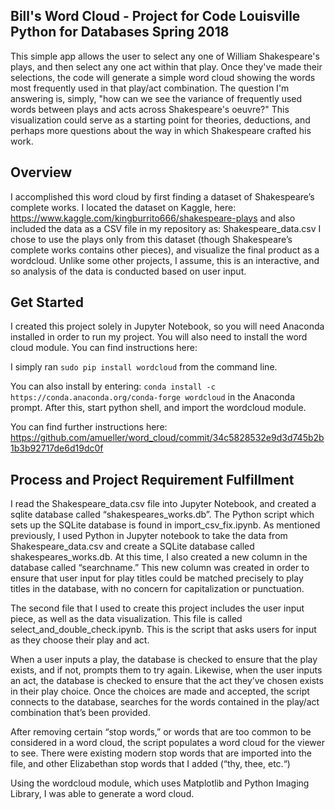 ## Bill's Word Cloud - Project for Code Louisville Python for Databases Spring 2018 
This simple app allows the user to select any one of William Shakespeare's plays, and then select any one act within that 
play. Once they've made their selections, the code will generate a simple word cloud showing the words most frequently used 
in that play/act combination. The question I'm answering is, simply, "how can we see the variance of frequently used words 
between plays and acts across Shakespeare's oeuvre?" This visualization could serve as a starting point for theories, 
deductions, and perhaps more questions about the way in which Shakespeare crafted his work.

## Overview
I accomplished this word cloud by first finding a dataset of Shakespeare’s complete works. I located the dataset on Kaggle, 
here: https://www.kaggle.com/kingburrito666/shakespeare-plays and also included the data as a CSV file in my repository as: 
Shakespeare_data.csv
I chose to use the plays only from this dataset (though Shakespeare’s complete works contains other pieces), and visualize 
the final product as a wordcloud. Unlike some other projects, I assume, this is an interactive, and so analysis of the data 
is conducted based on user input.

## Get Started
I created this project solely in Jupyter Notebook, so you will need Anaconda installed in order to run my project. 
You will also need to install the word cloud module. You can find instructions here: 

I simply ran `sudo pip install wordcloud` from the command line. 

You can also install by entering: 
`conda install -c https://conda.anaconda.org/conda-forge wordcloud`
in the Anaconda prompt. After this, start python shell, and import the wordcloud module.

You can find further instructions here: https://github.com/amueller/word_cloud/commit/34c5828532e9d3d745b2b1b3b92717de6d19dc0f

## Process and Project Requirement Fulfillment 
I read the Shakespeare_data.csv file into Jupyter Notebook, and created a sqlite database called “shakespeares_works.db”. 
The Python script which sets up the SQLite database is found in import_csv_fix.ipynb. As mentioned previously, I used Python 
in Jupyter notebook to take the data from Shakespeare_data.csv and create a SQLite database called shakespeares_works.db. 
At this time, I also created a new column in the database called “searchname.” This new column was created in order to 
ensure that user input for play titles could be matched precisely to play titles in the database, with no concern for 
capitalization or punctuation.

The second file that I used to create this project includes the user input piece, as well as the data visualization. 
This file is called select_and_double_check.ipynb. This is the script that asks users for input as they choose their 
play and act. 

When a user inputs a play, the database is checked to ensure that the play exists, and if not, prompts them to try again. 
Likewise, when the user inputs an act, the database is checked to ensure that the act they’ve chosen exists in their play 
choice. Once the choices are made and accepted, the script connects to the database, searches for the words contained in 
the play/act combination that’s been provided. 

After removing certain “stop words,” or words that are too common to be considered in a word cloud, the script populates 
a word cloud for the viewer to see. There were existing modern stop words that are imported into the file, and other 
Elizabethan stop words that I added (“thy, thee, etc.“)

Using the wordcloud module, which uses Matplotlib and Python Imaging Library, I was able to generate a word cloud. 
